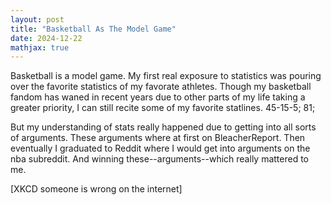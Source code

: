```yaml
---
layout: post
title: "Basketball As The Model Game"
date: 2024-12-22
mathjax: true
---
```


Basketball is a model game. My first real exposure to statistics was pouring over the favorite statistics 
of my favorate athletes. Though my basketball fandom has waned in recent years due to other parts of my life
taking a greater priority, I can still recite some of my favorite statlines. 45-15-5; 81;

But my understanding of stats really happened due to getting into all sorts of arguments. These arguments where at first on BleacherReport. Then eventually I graduated to Reddit where I would get into arguments on the nba subreddit.
And winning these--arguments--which really mattered to me.

[XKCD someone is wrong on the internet]